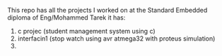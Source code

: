 This repo has all the projects I worked on at the Standard Embedded diploma of Eng/Mohammed Tarek
it has:
1. c projec (student management system using c)
2. interfacin1 (stop watch using avr atmega32 with proteus simulation)
3.
